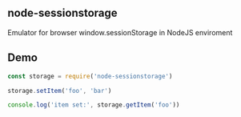 ## node-sessionstorage

Emulator for browser window.sessionStorage in NodeJS enviroment

## Demo

```javascript
const storage = require('node-sessionstorage')

storage.setItem('foo', 'bar')

console.log('item set:', storage.getItem('foo'))
```



